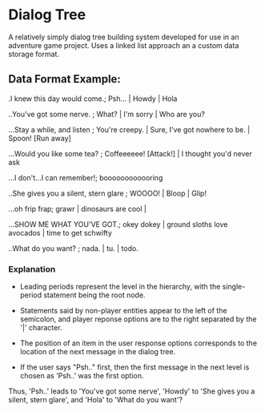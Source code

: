 # Dialog Tree
A relatively simply dialog tree building system developed for use in an adventure game project. Uses a linked list approach an a custom data storage format. 

## Data Format Example:
 .I knew this day would come.; Psh... | Howdy | Hola

..You've got some nerve. ; What? | I'm sorry | Who are you?

...Stay a while, and listen ; You're creepy. | Sure, I've got nowhere to be. | Spoon! [Run away]

...Would you like some tea? ; Coffeeeeee! [Attack!] | I thought you'd never ask

...I don't...I can remember!; boooooooooooring

..She gives you a silent, stern glare ; WOOOO! | Bloop | Glip!

...oh frip frap; grawr | dinosaurs are cool |

...SHOW ME WHAT YOU'VE GOT.; okey dokey | ground sloths love avocados | time to get schwifty

..What do you want? ; nada. | tu. | todo.

### Explanation
* Leading periods represent the level in the hierarchy, with the single-period statement being the root node. 
* Statements said by non-player entities appear to the left of the semicolon, and player reponse options are to the right separated by the '|' character.
* The position of an item in the user response options corresponds to the location of the next message in the dialog tree. 

* If the user says "Psh.." first, then the first message in the next level is chosen as 'Psh..' was the first option. 

Thus, 'Psh..' leads to 'You've got some nerve', 'Howdy' to 'She gives you a silent, stern glare', and 'Hola' to 'What do you want'?
